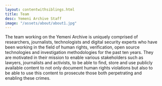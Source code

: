 ```yaml
---
layout: contentwithsiblings.html
title: Team
desc: Yemeni Archive Staff
image: "/assets/about/about1.jpg"
---
```


The team working on the Yemeni Archive is uniquely comprised of researchers, journalists, technologists and digital security experts who have been working in the field of human rights, verification, open source technologies and investigation methodologies for the past ten years. They are motivated in their mission to enable various stakeholders such as lawyers, journalists and activists, to be able to find, store and use publicly available content to not only document human rights violations but also to be able to use this content to prosecute those both perpetrating and enabling these crimes.

